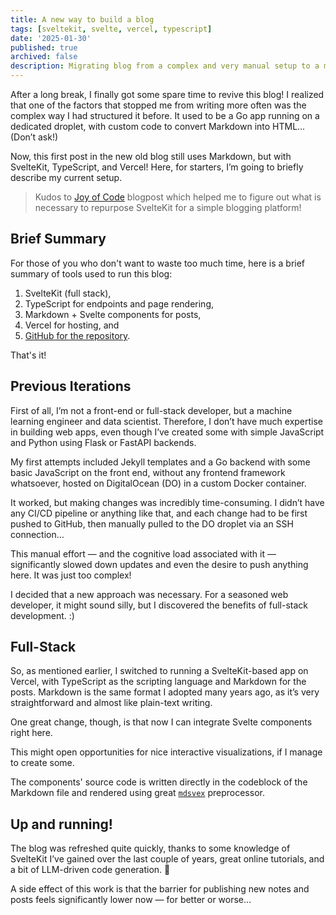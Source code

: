 ```yaml
---
title: A new way to build a blog
tags: [sveltekit, svelte, vercel, typescript]
date: '2025-01-30'
published: true
archived: false
description: Migrating blog from a complex and very manual setup to a more flexible solution
---
```

<script>
    import Counter from './counter.svelte'
</script>

After a long break, I finally got some spare time to revive this blog! I realized that one of the factors that stopped 
me from writing more often was the complex way I had structured it before. It used to be a Go app running on a 
dedicated droplet, with custom code to convert Markdown into HTML… (Don’t ask!)

Now, this first post in the new old blog still uses Markdown, but with SvelteKit, TypeScript, and Vercel! Here, for 
starters, I’m going to briefly describe my current setup.

> Kudos to [Joy of Code](https://joyofcode.xyz/sveltekit-markdown-blog) blogpost which helped me to figure out
> what is necessary to repurpose SvelteKit for a simple blogging platform!

## Brief Summary

For those of you who don't want to waste too much time, here is a brief summary of tools used to run this blog:

1. SvelteKit (full stack),
2. TypeScript for endpoints and page rendering, 
3. Markdown + Svelte components for posts, 
4. Vercel for hosting, and
5. [GitHub for the repository](https://github.com/devforfu/newblog).

That's it!

## Previous Iterations

First of all, I’m not a front-end or full-stack developer, but a machine learning engineer and data scientist. 
Therefore, I don’t have much expertise in building web apps, even though I’ve created some with simple JavaScript and 
Python using Flask or FastAPI backends.

My first attempts included Jekyll templates and a Go backend with some basic JavaScript on the front end, without any 
frontend framework whatsoever, hosted on DigitalOcean (DO) in a custom Docker container.

It worked, but making changes was incredibly time-consuming. I didn’t have any CI/CD pipeline or anything like that, 
and each change had to be first pushed to GitHub, then manually pulled to the DO droplet via an SSH connection…

This manual effort — and the cognitive load associated with it — significantly slowed down updates and even the 
desire to push anything here. It was just too complex!

I decided that a new approach was necessary. For a seasoned web developer, it might sound silly, but I discovered the 
benefits of full-stack development. :)

## Full-Stack

So, as mentioned earlier, I switched to running a SvelteKit-based app on Vercel, with TypeScript as the scripting 
language and Markdown for the posts. Markdown is the same format I adopted many years ago, as it’s very straightforward 
and almost like plain-text writing.

One great change, though, is that now I can integrate Svelte components right here.

<Counter />

This might open opportunities for nice interactive visualizations, if I manage to create some.

The components' source code is written directly in the codeblock of the Markdown file and rendered using great 
[`mdsvex`](https://www.npmjs.com/package/mdsvex) preprocessor.

## Up and running!

The blog was refreshed quite quickly, thanks to some knowledge of SvelteKit I’ve gained over the last couple of years, 
great online tutorials, and a bit of LLM-driven code generation. 🤖

A side effect of this work is that the barrier for publishing new notes and posts feels significantly lower 
now — for better or worse…